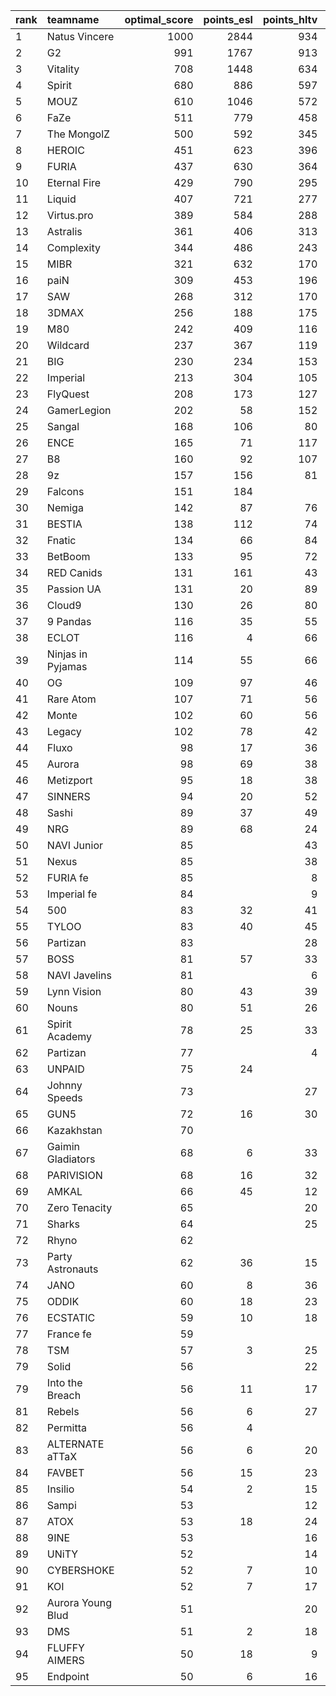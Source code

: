 | rank   | teamname          |   optimal_score |   points_esl |   points_hltv |   points_valve |
|:-------|:------------------|----------------:|-------------:|--------------:|---------------:|
| 1      | Natus Vincere     |            1000 |         2844 |           934 |           1842 |
| 2      | G2                |             991 |         1767 |           913 |           1963 |
| 3      | Vitality          |             708 |         1448 |           634 |           1834 |
| 4      | Spirit            |             680 |          886 |           597 |           1823 |
| 5      | MOUZ              |             610 |         1046 |           572 |           1703 |
| 6      | FaZe              |             511 |          779 |           458 |           1636 |
| 7      | The MongolZ       |             500 |          592 |           345 |           1765 |
| 8      | HEROIC            |             451 |          623 |           396 |           1635 |
| 9      | FURIA             |             437 |          630 |           364 |           1559 |
| 10     | Eternal Fire      |             429 |          790 |           295 |           1550 |
| 11     | Liquid            |             407 |          721 |           277 |           1599 |
| 12     | Virtus.pro        |             389 |          584 |           288 |           1417 |
| 13     | Astralis          |             361 |          406 |           313 |           1460 |
| 14     | Complexity        |             344 |          486 |           243 |           1469 |
| 15     | MIBR              |             321 |          632 |           170 |           1339 |
| 16     | paiN              |             309 |          453 |           196 |           1485 |
| 17     | SAW               |             268 |          312 |           170 |           1504 |
| 18     | 3DMAX             |             256 |          188 |           175 |           1494 |
| 19     | M80               |             242 |          409 |           116 |           1260 |
| 20     | Wildcard          |             237 |          367 |           119 |           1312 |
| 21     | BIG               |             230 |          234 |           153 |           1434 |
| 22     | Imperial          |             213 |          304 |           105 |           1222 |
| 23     | FlyQuest          |             208 |          173 |           127 |           1440 |
| 24     | GamerLegion       |             202 |           58 |           152 |           1368 |
| 25     | Sangal            |             168 |          106 |            80 |           1400 |
| 26     | ENCE              |             165 |           71 |           117 |           1301 |
| 27     | B8                |             160 |           92 |           107 |           1308 |
| 28     | 9z                |             157 |          156 |            81 |           1148 |
| 29     | Falcons           |             151 |          184 |               |           1216 |
| 30     | Nemiga            |             142 |           87 |            76 |           1320 |
| 31     | BESTIA            |             138 |          112 |            74 |           1205 |
| 32     | Fnatic            |             134 |           66 |            84 |           1253 |
| 33     | BetBoom           |             133 |           95 |            72 |           1259 |
| 34     | RED Canids        |             131 |          161 |            43 |           1143 |
| 35     | Passion UA        |             131 |           20 |            89 |           1219 |
| 36     | Cloud9            |             130 |           26 |            80 |           1244 |
| 37     | 9 Pandas          |             116 |           35 |            55 |           1273 |
| 38     | ECLOT             |             116 |            4 |            66 |           1221 |
| 39     | Ninjas in Pyjamas |             114 |           55 |            66 |           1210 |
| 40     | OG                |             109 |           97 |            46 |           1048 |
| 41     | Rare Atom         |             107 |           71 |            56 |           1007 |
| 42     | Monte             |             102 |           60 |            56 |           1161 |
| 43     | Legacy            |             102 |           78 |            42 |           1116 |
| 44     | Fluxo             |              98 |           17 |            36 |           1274 |
| 45     | Aurora            |              98 |           69 |            38 |           1114 |
| 46     | Metizport         |              95 |           18 |            38 |           1237 |
| 47     | SINNERS           |              94 |           20 |            52 |           1145 |
| 48     | Sashi             |              89 |           37 |            49 |           1124 |
| 49     | NRG               |              89 |           68 |            24 |           1050 |
| 50     | NAVI Junior       |              85 |              |            43 |           1128 |
| 51     | Nexus             |              85 |              |            38 |           1160 |
| 52     | FURIA fe          |              85 |              |             8 |           1294 |
| 53     | Imperial fe       |              84 |              |             9 |           1288 |
| 54     | 500               |              83 |           32 |            41 |           1125 |
| 55     | TYLOO             |              83 |           40 |            45 |           1020 |
| 56     | Partizan          |              83 |              |            28 |           1230 |
| 57     | BOSS              |              81 |           57 |            33 |            946 |
| 58     | NAVI Javelins     |              81 |              |             6 |           1260 |
| 59     | Lynn Vision       |              80 |           43 |            39 |           1002 |
| 60     | Nouns             |              80 |           51 |            26 |           1035 |
| 61     | Spirit Academy    |              78 |           25 |            33 |           1141 |
| 62     | Partizan          |              77 |              |             4 |           1230 |
| 63     | UNPAID            |              75 |           24 |               |           1149 |
| 64     | Johnny Speeds     |              73 |              |            27 |           1155 |
| 65     | GUN5              |              72 |           16 |            30 |           1117 |
| 66     | Kazakhstan        |              70 |              |               |           1162 |
| 67     | Gaimin Gladiators |              68 |            6 |            33 |           1049 |
| 68     | PARIVISION        |              68 |           16 |            32 |           1053 |
| 69     | AMKAL             |              66 |           45 |            12 |            917 |
| 70     | Zero Tenacity     |              65 |              |            20 |           1116 |
| 71     | Sharks            |              64 |              |            25 |           1079 |
| 72     | Rhyno             |              62 |              |               |           1084 |
| 73     | Party Astronauts  |              62 |           36 |            15 |            893 |
| 74     | JANO              |              60 |            8 |            36 |            940 |
| 75     | ODDIK             |              60 |           18 |            23 |           1047 |
| 76     | ECSTATIC          |              59 |           10 |            18 |           1048 |
| 77     | France fe         |              59 |              |               |           1040 |
| 78     | TSM               |              57 |            3 |            25 |           1002 |
| 79     | Solid             |              56 |              |            22 |           1015 |
| 79     | Into the Breach   |              56 |           11 |            17 |           1015 |
| 81     | Rebels            |              56 |            6 |            27 |            969 |
| 82     | Permitta          |              56 |            4 |               |           1007 |
| 83     | ALTERNATE aTTaX   |              56 |            6 |            20 |           1004 |
| 84     | FAVBET            |              56 |           15 |            23 |           1003 |
| 85     | Insilio           |              54 |            2 |            15 |            988 |
| 86     | Sampi             |              53 |              |            12 |            972 |
| 87     | ATOX              |              53 |           18 |            24 |            963 |
| 88     | 9INE              |              53 |              |            16 |            966 |
| 89     | UNiTY             |              52 |              |            14 |            963 |
| 90     | CYBERSHOKE        |              52 |            7 |            10 |            956 |
| 91     | KOI               |              52 |            7 |            17 |            952 |
| 92     | Aurora Young Blud |              51 |              |            20 |            948 |
| 93     | DMS               |              51 |            2 |            18 |            944 |
| 94     | FLUFFY AIMERS     |              50 |           18 |             9 |            817 |
| 95     | Endpoint          |              50 |            6 |            16 |            929 |